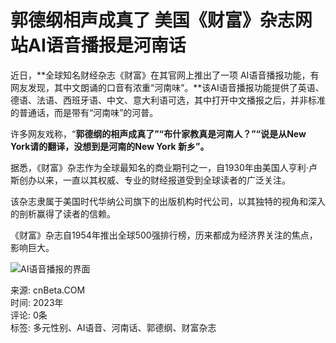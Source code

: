 # 郭德纲相声成真了 美国《财富》杂志网站AI语音播报是河南话

近日，**全球知名财经杂志《财富》在其官网上推出了一项 AI语音播报功能，有网友发现，其中文朗诵的口音有浓重“河南味”。**该AI语音播报功能提供了英语、德语、法语、西班牙语、中文、意大利语可选，其中打开中文播报之后，并非标准的普通话，而是带有“河南味”的河普。

许多网友戏称，“**郭德纲的相声成真了”“布什家教真是河南人？”“说是从New York请的翻译，没想到是河南的New York 新乡”。**

据悉，《财富》杂志作为全球最知名的商业期刊之一，自1930年由美国人亨利·卢斯创办以来，一直以其权威、专业的财经报道受到全球读者的广泛关注。

该杂志隶属于美国时代华纳公司旗下的出版机构时代公司，以其独特的视角和深入的剖析赢得了读者的信赖。

《财富》杂志自1954年推出全球500强排行榜，历来都成为经济界关注的焦点，影响巨大。

![AI语音播报的界面](https://static.cnbetacdn.com/article/2024/1117/2f4ce9967233423.jpg)

来源: cnBeta.COM  
时间: 2023年  
评论: 0条  
标签: 多元性别、AI语音、河南话、郭德纲、财富杂志